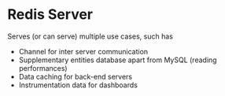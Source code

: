 # Redis Server

Serves (or can serve) multiple use cases, such has
  - Channel for inter server communication
  - Supplementary entities database apart from MySQL (reading performances)
  - Data caching for back-end servers
  - Instrumentation data for dashboards 